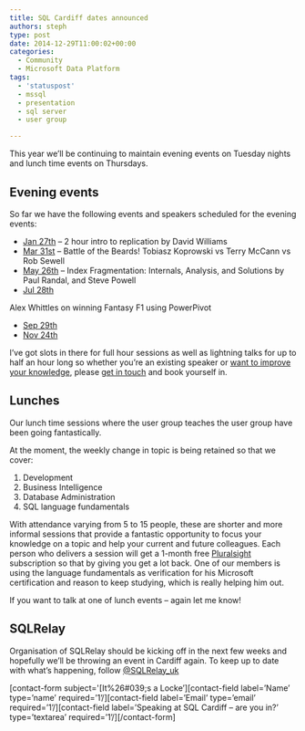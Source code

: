 ```yaml
---
title: SQL Cardiff dates announced
authors: steph
type: post
date: 2014-12-29T11:00:02+00:00
categories:
  - Community
  - Microsoft Data Platform
tags:
  - 'statuspost'
  - mssql
  - presentation
  - sql server
  - user group

---
```

This year we&#8217;ll be continuing to maintain evening events on Tuesday nights and lunch time events on Thursdays.

## Evening events

So far we have the following events and speakers scheduled for the evening events:

  * <a href="http://www.meetup.com/Cardiff-SQL-Server-User-Group/events/218732881/" target="_blank">Jan 27th</a> &#8211; 2 hour intro to replication by David Williams
  * <a href="http://www.meetup.com/Cardiff-SQL-Server-User-Group/events/gxqqclytfbpc/" target="_blank">Mar 31st</a> &#8211; Battle of the Beards! Tobiasz&nbsp;Koprowski vs Terry McCann vs Rob Sewell
  * <a href="http://www.meetup.com/Cardiff-SQL-Server-User-Group/events/219148389/" target="_blank">May 26th</a> &#8211; Index Fragmentation: Internals, Analysis, and Solutions&nbsp;by Paul Randal, and Steve Powell
  * <a href="http://www.meetup.com/Cardiff-SQL-Server-User-Group/events/gxqqclytkblc/" target="_blank">Jul 28th</a>

Alex Whittles on winning Fantasy F1 using PowerPivot

  * <a href="http://www.meetup.com/Cardiff-SQL-Server-User-Group/events/gxqqclytmbmc/" target="_blank">Sep 29th</a>
  * <a href="http://www.meetup.com/Cardiff-SQL-Server-User-Group/events/gxqqclytpbgc/" target="_blank">Nov 24th</a>

I&#8217;ve got slots in there for full hour sessions as well as lightning talks for up to half an hour long so whether you&#8217;re an existing&nbsp;speaker or&nbsp;[want to improve your knowledge][1], please [get in touch][2] and book yourself in.<!--more-->

## Lunches

Our lunch time sessions where the user group teaches the user group have been going fantastically.

At the moment, the weekly change in topic is being retained so that we cover:

  1. Development
  2. Business Intelligence
  3. Database Administration
  4. SQL language fundamentals

With attendance varying from 5 to 15 people, these are shorter and more informal sessions that provide a fantastic opportunity to&nbsp;focus your knowledge on a topic and help your current and future colleagues. Each person who delivers a session will get a 1-month free <a href="http://www.pluralsight.com/" target="_blank">Pluralsight</a> subscription so that by giving you get a lot back. One of our members is using the language fundamentals as verification for his Microsoft certification&nbsp;and reason to keep studying, which is really helping him out.

If you want to talk at one of lunch events &#8211; again let me know!

## SQLRelay

Organisation of SQLRelay should be kicking off in the next few weeks and hopefully we&#8217;ll be throwing an event&nbsp;in Cardiff again. To keep up to date with what&#8217;s happening, follow <a href="http://twitter.com/sqlrelay_uk" target="_blank">@SQLRelay_uk</a>

<a name="ContactMe"></a>

\[contact-form subject='[It%26#039;s a Locke&#8217;\]\[contact-field label=&#8217;Name&#8217; type=&#8217;name&#8217; required=&#8217;1&#8217;/\]\[contact-field label=&#8217;Email&#8217; type=&#8217;email&#8217; required=&#8217;1&#8217;/\]\[contact-field label=&#8217;Speaking at SQL Cardiff &#8211; are you in?&#8217; type=&#8217;textarea&#8217; required=&#8217;1&#8217;/\][/contact-form]

 [1]: http://www.purplefrogsystems.com/blog/2014/08/why-you-should-start-presenting-at-conferences/
 [2]: #ContactMe